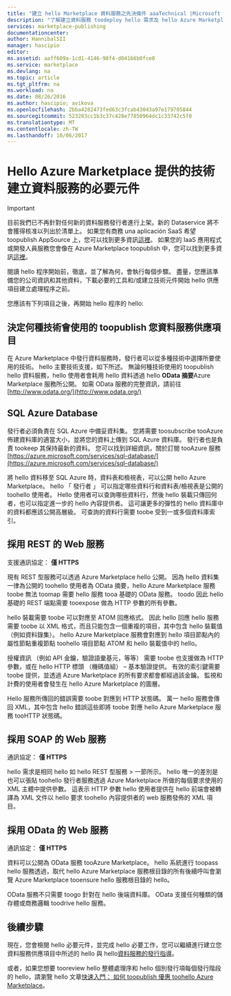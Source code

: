 ```yaml
---
title: "建立 hello Marketplace 資料服務之先決條件 aaaTechnical |Microsoft 文件"
description: "了解建立資料服務 toodeploy hello 需求及 hello Azure Marketplace 上銷售"
services: marketplace-publishing
documentationcenter: 
author: HannibalSII
manager: hascipio
editor: 
ms.assetid: aaff609a-1cd1-4146-98f4-d04166b0fce0
ms.service: marketplace
ms.devlang: na
ms.topic: article
ms.tgt_pltfrm: na
ms.workload: na
ms.date: 08/26/2016
ms.author: hascipio; avikova
ms.openlocfilehash: 2bba4282473fed63c3fcab43043a97e179705844
ms.sourcegitcommit: 523283cc1b3c37c428e77850964dc1c33742c5f0
ms.translationtype: MT
ms.contentlocale: zh-TW
ms.lasthandoff: 10/06/2017
---
```

# <a name="technical-pre-requisites-for-creating-a-data-service-offer-for-hello-azure-marketplace"></a>Hello Azure Marketplace 提供的技術建立資料服務的必要元件
> [!IMPORTANT]
> 目前我們已不再針對任何新的資料服務發行者進行上架。新的 Dataservice 將不會獲得核准以列出於清單上。 如果您有商務 una aplicación SaaS 希望 toopublish AppSource 上，您可以找到更多資訊[這裡](https://appsource.microsoft.com/partners)。 如果您的 IaaS 應用程式或開發人員服務您會像在 Azure Marketplace toopublish 中，您可以找到更多資訊[這裡](https://azure.microsoft.com/marketplace/programs/certified/)。
> 
> 

閱讀 hello 程序開始前，徹底，並了解為何，會執行每個步驟。 盡量，您應該準備您的公司資訊和其他資料，下載必要的工具和/或建立技術元件開始 hello 供應項目建立處理程序之前。

您應該有下列項目之後，再開始 hello 程序的 hello:

## <a name="make-a-decision-on-what-technology-will-be-used-toopublish-your-data-service-offer"></a>決定何種技術會使用的 toopublish 您資料服務供應項目
在 Azure Marketplace 中發行資料服務時，發行者可以從多種技術中選擇所要使用的技術。 hello 主要技術支援，如下所述。 無論何種技術使用的 toopublish hello 資料服務，hello 使用者會耗用 hello 資料透過 hello **OData 摘要**Azure Marketplace 服務所公開。 如需 OData 服務的完整資訊，請前往 [http://www.odata.org/](http://www.odata.org/)

## <a name="sql-azure-database"></a>SQL Azure Database
發行者必須負責在 SQL Azure 中備妥資料集。 您將需要 toosubscribe tooAzure 佈建資料庫的適當大小，並將您的資料上傳到 SQL Azure 資料庫。 發行者也是負責 tookeep 其保持最新的資料。 您可以找到詳細資訊，關於訂閱 tooAzure 服務[https://azure.microsoft.com/services/sql-database/](https://azure.microsoft.com/services/sql-database/)

將 hello 資料移至 SQL Azure 時，資料表和檢視表，可以公開 hello Azure Marketplace。 hello 「 發行者 」 可以指定哪些資料行和資料表/檢視表是公開的 toohello 使用者。 Hello 使用者可以查詢哪些資料行，然後 hello 裝載只傳回何者，也可以指定進一步的 hello 內容提供者。 這可讓更多的彈性的 hello 資料庫中的資料都應該公開高層級。 可查詢的資料行需要 toobe 受到一或多個資料庫索引。

## <a name="rest-based-web-service"></a>採用 REST 的 Web 服務
支援通訊協定： **僅 HTTPS**

現有 REST 型服務可以透過 Azure Marketplace hello 公開。 因為 hello 資料集一律為公開的 toohello 使用者為 OData 摘要，hello Azure Marketplace 服務 toobe 無法 toomap 需要 hello 服務 tooa 基礎的 OData 服務。 toodo 因此 hello 基礎的 REST 端點需要 tooexpose 做為 HTTP 參數的所有參數。

hello 裝載需要 toobe 可以對應至 ATOM 回應格式。 因此 hello 回應 hello 服務需要 toobe 以 XML 格式，而且只能包含一個重複的項目，其中包含 hello 裝載值 （例如資料錄集）。 hello Azure Marketplace 服務會對應到 hello 項目節點內的屬性節點重複節點 toohello 項目節點 ATOM 和 hello 裝載值中的 hello。

授權資訊 （例如 API 金鑰，驗證語彙基元，等等） 需要 toobe 也支援做為 HTTP 參數，或在 hello HTTP 標頭 （機碼值組） – 基本驗證提供。 有效的索引鍵需要 toobe 提供，並透過 Azure Marketplace 的所有要求都會都經過該金鑰。 監視和計費的使用者會發生在 hello Azure Marketplace 的圖層。

Hello 服務所傳回的錯誤需要 toobe 對應到 HTTP 狀態碼。 萬一 hello 服務會傳回 XML，其中包含 hello 錯誤這些即將 toobe 對應 hello Azure Marketplace 服務 tooHTTP 狀態碼。

## <a name="soap-based-web-services"></a>採用 SOAP 的 Web 服務
通訊協定： **僅 HTTPS**

hello 需求是相同 hello 如 hello REST 型服務 > 一節所示。 hello 唯一的差別是也可以張貼 toohello 發行者服務透過 Azure Marketplace 所做的每個要求使用的 XML 主體中提供參數。 這表示 HTTP 參數 hello 使用者提供在 hello 前端會被轉譯為 XML 文件以 hello 要求 toohello 內容提供者的 web 服務發佈的 XML 項目。

## <a name="odata-based-web-services"></a>採用 OData 的 Web 服務
通訊協定： **僅 HTTPS**

資料可以公開為 OData 服務 tooAzure Marketplace。 hello 系統進行 toopass hello 服務透過，取代 hello Azure Marketplace 服務根目錄的所有後續呼叫會瀏覽 Azure Marketplace tooensure hello 服務根目錄的 hello。

OData 服務不只需要 toogo 針對在 hello 後端資料庫。 OData 支援任何種類的儲存體或商務邏輯 toodrive hello 服務。

## <a name="next-steps"></a>後續步驟
現在，您會檢閱 hello 必要元件，並完成 hello 必要工作，您可以繼續進行建立您資料服務供應項目中所述的 hello 與 hello[資料服務的發行指導](marketplace-publishing-data-service-creation.md)。

或者，如果您想要 tooreview hello 整體處理序和 hello 個別發行項每個發行階段的 hello，請瀏覽 hello 文章[快速入門： 如何 toopublish 優惠 toohello Azure Marketplace](marketplace-publishing-getting-started.md)。

[link-acct]:marketplace-publishing-accounts-creation-registration.md
